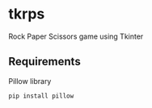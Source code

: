 # tkrps
Rock Paper Scissors game using Tkinter

## Requirements
Pillow library

`pip install pillow`
